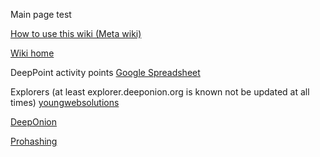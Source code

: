 Main page
test

[How to use this wiki (Meta wiki)](docs/README.md)

[Wiki home](docs/HOME.md)

DeepPoint activity points
[Google Spreadsheet](https://docs.google.com/spreadsheets/d/1tmT5frUmr5dSDAm44Bl3QUA_QeQOEuLeaQ7JupbySvQ/edit#gid=1646697783)

Explorers (at least explorer.deeponion.org is known not be updated at all times)
[youngwebsolutions](http://onionexplorer.youngwebsolutions.com:3001/)

[DeepOnion](http://explorer.deeponion.org)

[Prohashing](https://prohashing.com/explorer/Deeponion/)

